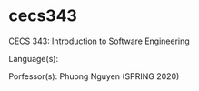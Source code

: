 # cecs343
CECS 343: Introduction to Software Engineering

Language(s): 

Porfessor(s): Phuong Nguyen (SPRING 2020)
